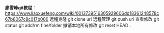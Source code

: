 **廖雪峰git教程**：https://www.liaoxuefeng.com/wiki/0013739516305929606dd18361248578c67b8067c8c017b000
远程克隆
git clone url
远程管理
git push url
查看修改
git status
git add/rm fine/folder
撤销本地所有修改
git reset HEAD .
